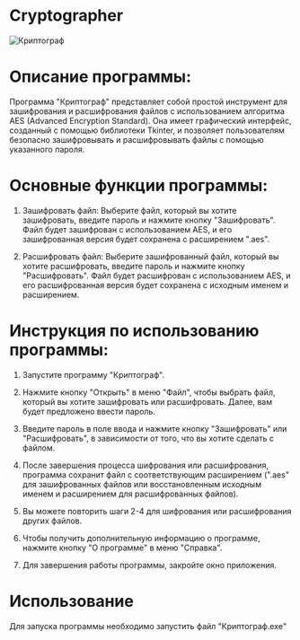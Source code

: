 # Cryptographer
![Криптограф](https://user-images.githubusercontent.com/103204349/181079742-96b5768b-02bd-4b62-9fa0-1fb8f38d78c7.PNG) <br />
# Описание программы:
Программа "Криптограф" представляет собой простой инструмент для зашифрования и расшифрования файлов с использованием алгоритма AES (Advanced Encryption Standard). Она имеет графический интерфейс, созданный с помощью библиотеки Tkinter, и позволяет пользователям безопасно зашифровывать и расшифровывать файлы с помощью указанного пароля.

# Основные функции программы:
1. Зашифровать файл: Выберите файл, который вы хотите зашифровать, введите пароль и нажмите кнопку "Зашифровать". Файл будет зашифрован с использованием AES, и его зашифрованная версия будет сохранена с расширением ".aes".

2. Расшифровать файл: Выберите зашифрованный файл, который вы хотите расшифровать, введите пароль и нажмите кнопку "Расшифровать". Файл будет расшифрован с использованием AES, и его расшифрованная версия будет сохранена с исходным именем и расширением.

# Инструкция по использованию программы:
1. Запустите программу "Криптограф".

2. Нажмите кнопку "Открыть" в меню "Файл", чтобы выбрать файл, который вы хотите зашифровать или расшифровать. Далее, вам будет предложено ввести пароль.

3. Введите пароль в поле ввода и нажмите кнопку "Зашифровать" или "Расшифровать", в зависимости от того, что вы хотите сделать с файлом.

4. После завершения процесса шифрования или расшифрования, программа сохранит файл с соответствующим расширением (".aes" для зашифрованных файлов или восстановленным исходным именем и расширением для расшифрованных файлов).

5. Вы можете повторить шаги 2-4 для шифрования или расшифрования других файлов.

6. Чтобы получить дополнительную информацию о программе, нажмите кнопку "О программе" в меню "Справка".

7. Для завершения работы программы, закройте окно приложения.
# Использование
Для запуска программы необходимо запустить файл "Криптограф.exe"
